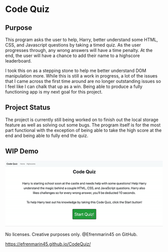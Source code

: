 # Code Quiz

## Purpose
This program asks the user to help, Harry, better understand some HTML, CSS, and Javascript questions by taking a timed quiz. As the user progresses through, any wrong answers will have a time penalty. At the end, the user will have a chance to add their name to a highscore leaderboard. 

I took this on as a stepping stone to help me better understand DOM manipulation more. While this is still a work in progress, a lot of the issues that I came across the first time around are no longer outstanding issues so I feel like I can chalk that up as a win. Being able to produce a fully functioning app is my next goal for this project. 

## Project Status
The project is currently still being worked on to finish out the local storage feature as well as solving out some bugs. The program itself is for the most part functional with the exception of being able to take the high score at the end and being able to fully end the quiz. 

## WIP Demo
![Code Quiz Demo](assets/codequiz_demo.gif)

No licenses. Creative purposes only. @Efrenmarin45 on GitHub.

https://efrenmarin45.github.io/CodeQuiz/
